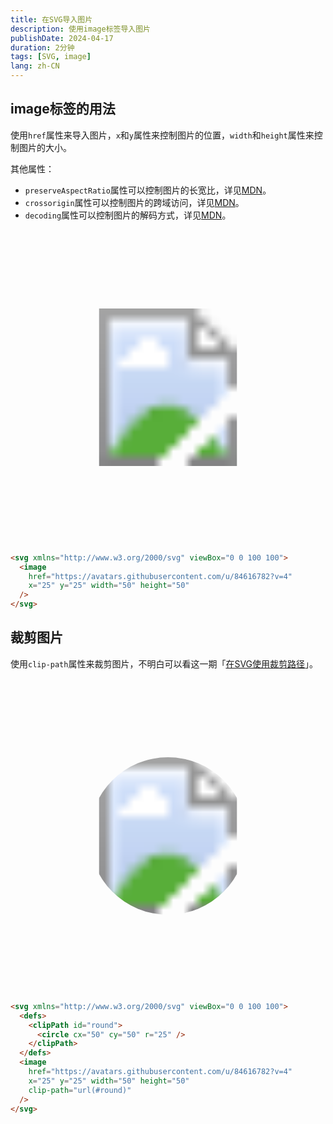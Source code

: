 ```yaml
---
title: 在SVG导入图片
description: 使用image标签导入图片
publishDate: 2024-04-17
duration: 2分钟
tags: [SVG, image]
lang: zh-CN
---
```


## image标签的用法

使用`href`属性来导入图片，`x`和`y`属性来控制图片的位置，`width`和`height`属性来控制图片的大小。

其他属性：
  - `preserveAspectRatio`属性可以控制图片的长宽比，详见[MDN](https://developer.mozilla.org/en-US/docs/Web/SVG/Attribute/preserveAspectRatio)。
  - `crossorigin`属性可以控制图片的跨域访问，详见[MDN](https://developer.mozilla.org/en-US/docs/Web/SVG/Attribute/crossorigin)。
  - `decoding`属性可以控制图片的解码方式，详见[MDN](https://developer.mozilla.org/en-US/docs/Web/SVG/Attribute/decoding)。

<svg class="svg-markdown" xmlns="http://www.w3.org/2000/svg" viewBox="0 0 100 100">
  <image href="https://avatars.githubusercontent.com/u/84616782?v=4" x="25" y="25" width="50" height="50" />
</svg>

```html
<svg xmlns="http://www.w3.org/2000/svg" viewBox="0 0 100 100">
  <image 
    href="https://avatars.githubusercontent.com/u/84616782?v=4" 
    x="25" y="25" width="50" height="50"
  />
</svg>
```

## 裁剪图片

使用`clip-path`属性来裁剪图片，不明白可以看这一期「[在SVG使用裁剪路径](/notes/zh-cn/svg-clip-path)」。

<svg class="svg-markdown" xmlns="http://www.w3.org/2000/svg" viewBox="0 0 100 100">
  <defs>
    <clipPath id="round">
      <circle cx="50" cy="50" r="25" />
    </clipPath>
  </defs>
  <image href="https://avatars.githubusercontent.com/u/84616782?v=4" x="25" y="25" width="50" height="50" clip-path="url(#round)" />
</svg>

```html ml [++{2-6, 10}]
<svg xmlns="http://www.w3.org/2000/svg" viewBox="0 0 100 100">
  <defs>
    <clipPath id="round">
      <circle cx="50" cy="50" r="25" />
    </clipPath>
  </defs>
  <image 
    href="https://avatars.githubusercontent.com/u/84616782?v=4" 
    x="25" y="25" width="50" height="50" 
    clip-path="url(#round)"
  />
</svg>
```